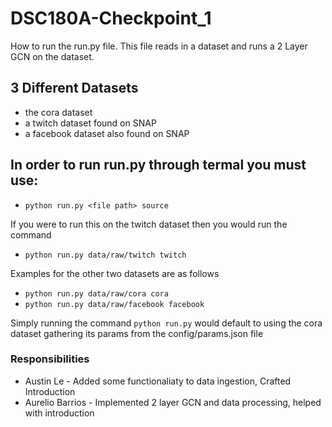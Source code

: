 # DSC180A-Checkpoint_1

How to run the run.py file.
This file reads in a dataset and runs a 2 Layer GCN on the dataset.

## 3 Different Datasets
* the cora dataset
* a twitch dataset found on SNAP
* a facebook dataset also found on SNAP

## In order to run run.py through termal you must use: 
* `python run.py <file path> source`

If you were to run this on the twitch dataset then you would run the command
* `python run.py data/raw/twitch twitch`

Examples for the other two datasets are as follows
* `python run.py data/raw/cora cora`
* `python run.py data/raw/facebook facebook`

Simply running the command
              `python run.py`
would default to using the cora dataset gathering its params from the config/params.json file


### Responsibilities
* Austin Le - Added some functionaliaty to data ingestion, Crafted Introduction
* Aurelio Barrios - Implemented 2 layer GCN and data processing, helped with introduction
